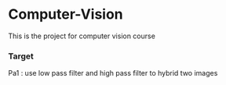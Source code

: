# Computer-Vision
This is the project for computer vision course

### Target ###
Pa1 : use low pass filter and high pass filter to hybrid two images

